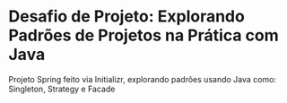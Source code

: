 # Desafio de Projeto: Explorando Padrões de Projetos na Prática com Java

Projeto Spring feito via Initializr, explorando padrões usando Java como: Singleton, Strategy e Facade
